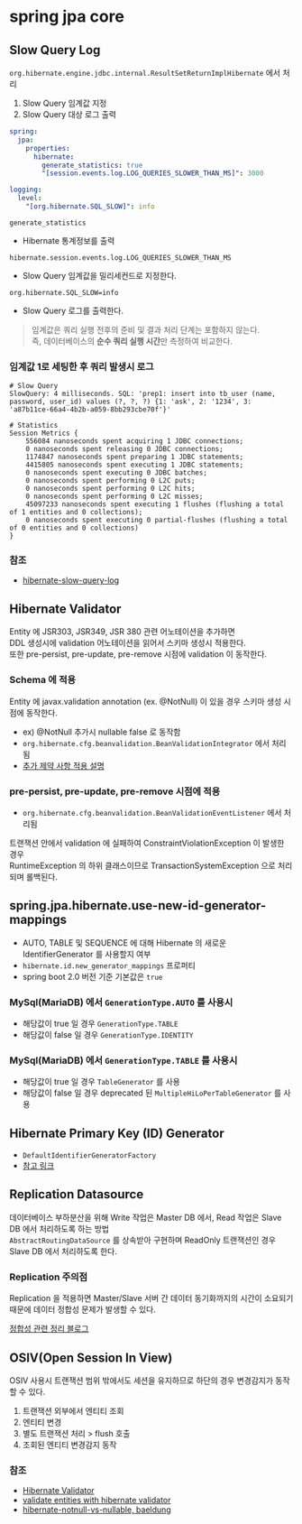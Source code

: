 # spring jpa core

## Slow Query Log
`org.hibernate.engine.jdbc.internal.ResultSetReturnImplHibernate` 에서 처리

1. Slow Query 임계값 지정
2. Slow Query 대상 로그 출력

```yaml
spring:
  jpa:
    properties:
      hibernate:
        generate_statistics: true
        "[session.events.log.LOG_QUERIES_SLOWER_THAN_MS]": 3000

logging:
  level:
    "[org.hibernate.SQL_SLOW]": info
```

`generate_statistics`
- Hibernate 통계정보를 출력

`hibernate.session.events.log.LOG_QUERIES_SLOWER_THAN_MS`
- Slow Query 임계값을 밀리세컨드로 지정한다.

`org.hibernate.SQL_SLOW=info`
- Slow Query 로그를 출력한다.

> 임계값은 쿼리 실행 전후의 준비 및 결과 처리 단계는 포함하지 않는다.  
> 즉, 데이터베이스의 **순수 쿼리 실행 시간**만 측정하여 비교한다.

### 임계값 1로 세팅한 후 쿼리 발생시 로그
```text
# Slow Query
SlowQuery: 4 milliseconds. SQL: 'prep1: insert into tb_user (name, password, user_id) values (?, ?, ?) {1: 'ask', 2: '1234', 3: 'a87b11ce-66a4-4b2b-a059-8bb293cbe70f'}'

# Statistics
Session Metrics {
    556084 nanoseconds spent acquiring 1 JDBC connections;
    0 nanoseconds spent releasing 0 JDBC connections;
    1174847 nanoseconds spent preparing 1 JDBC statements;
    4415805 nanoseconds spent executing 1 JDBC statements;
    0 nanoseconds spent executing 0 JDBC batches;
    0 nanoseconds spent performing 0 L2C puts;
    0 nanoseconds spent performing 0 L2C hits;
    0 nanoseconds spent performing 0 L2C misses;
    45097233 nanoseconds spent executing 1 flushes (flushing a total of 1 entities and 0 collections);
    0 nanoseconds spent executing 0 partial-flushes (flushing a total of 0 entities and 0 collections)
}
```

### 참조
- [hibernate-slow-query-log](https://vladmihalcea.com/hibernate-slow-query-log/)

## Hibernate Validator

Entity 에 JSR303, JSR349, JSR 380 관련 어노테이션을 추가하면  
DDL 생성시에 validation 어노테이션을 읽어서 스키마 생성시 적용한다.  
또한 pre-persist, pre-update, pre-remove 시점에 validation 이 동작한다.   

### Schema 에 적용

Entity 에 javax.validation annotation (ex. @NotNull) 이 있을 경우 스키마 생성 시점에 동작한다.    
- ex) @NotNull 추가시 nullable false 로 동작함
- `org.hibernate.cfg.beanvalidation.BeanValidationIntegrator` 에서 처리됨
- [추가 제약 사항 적용 설명](https://docs.jboss.org/hibernate/stable/validator/reference/en-US/html_single/#section-builtin-constraints)

### pre-persist, pre-update, pre-remove 시점에 적용

- `org.hibernate.cfg.beanvalidation.BeanValidationEventListener` 에서 처리됨

트랜잭션 안에서 validation 에 실패하여 ConstraintViolationException 이 발생한 경우  
RuntimeException 의 하위 클래스이므로 TransactionSystemException 으로 처리되며 롤백된다.

## spring.jpa.hibernate.use-new-id-generator-mappings

- AUTO, TABLE 및 SEQUENCE 에 대해 Hibernate 의 새로운 IdentifierGenerator 를 사용할지 여부
- `hibernate.id.new_generator_mappings` 프로퍼티
- spring boot 2.0 버전 기준 기본값은 `true` 

### MySql(MariaDB) 에서  `GenerationType.AUTO` 를 사용시

- 해당값이 true 일 경우 `GenerationType.TABLE`  
- 해당값이 false 일 경우  `GenerationType.IDENTITY`

### MySql(MariaDB) 에서  `GenerationType.TABLE` 를 사용시

- 해당값이 true 일 경우 `TableGenerator` 를 사용
- 해당값이 false 일 경우 deprecated 된 `MultipleHiLoPerTableGenerator` 를 사용

## Hibernate Primary Key (ID) Generator

- `DefaultIdentifierGeneratorFactory`
- [참고 링크](https://kwonnam.pe.kr/wiki/java/hibernate/id_generator)

## Replication Datasource

데이터베이스 부하분산을 위해 Write 작업은 Master DB 에서, Read 작업은 Slave DB 에서 처리하도록 하는 방법  
`AbstractRoutingDataSource` 를 상속받아 구현하며 ReadOnly 트랜잭션인 경우 Slave DB 에서 처리하도록 한다.

### Replication 주의점

Replication 을 적용하면 Master/Slave 서버 간 데이터 동기화까지의 시간이 소요되기 때문에 데이터 정합성 문제가 발생할 수 있다.

[정합성 관련 정리 블로그](https://da-nyee.github.io/posts/db-replication-data-consistency-issue/)

## OSIV(Open Session In View)

OSIV 사용시 트랜잭션 범위 밖에서도 세션을 유지하므로 하단의 경우 변경감지가 동작할 수 있다.

1. 트랜잭션 외부에서 엔티티 조회
2. 엔티티 변경
3. 별도 트랜잭션 처리 > flush 호출
4. 조회된 엔티티 변경감지 동작

### 참조
- [Hibernate Validator](https://docs.jboss.org/hibernate/stable/validator/reference/en-US/html_single/)
- [validate entities with hibernate validator](https://thorben-janssen.com/automatically-validate-entities-with-hibernate-validator/)
- [hibernate-notnull-vs-nullable, baeldung](https://www.baeldung.com/hibernate-notnull-vs-nullable)
